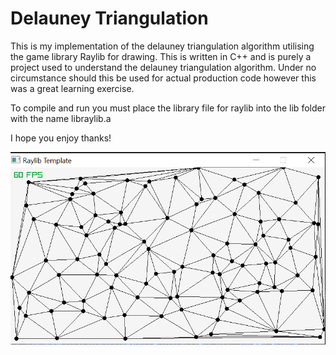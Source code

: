 # Delauney Triangulation

This is my implementation of the delauney triangulation algorithm utilising the game library Raylib for drawing. This is written in C++ and is purely a project used to understand the delauney triangulation algorithm. Under no circumstance should this be used for actual production code however this was a great learning exercise.

To compile and run you must place the library file for raylib into the lib folder with the name libraylib.a

I hope you enjoy thanks!

![Basic Example Of Delauney Triangulation](./screenshots/basic_example.PNG)
